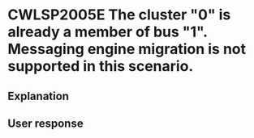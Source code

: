 # CWLSP2005E The cluster "0" is already a member of bus "1". Messaging engine migration is not supported in this scenario.

## Explanation

## User response